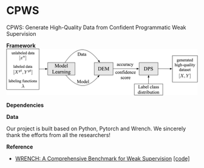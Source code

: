 # CPWS

CPWS: Generate High-Quality Data from Confident Programmatic Weak Supervision

**Framework**
<img src="framework.png"/>

**Dependencies**

**Data**

Our project is built based on Python, Pytorch and Wrench. We sincerely thank the efforts from all the researchers!

**Reference**

- [WRENCH: A Comprehensive Benchmark for Weak Supervision](https://arxiv.org/abs/2109.11377) [[code]](https://github.com/JieyuZ2/wrench)
